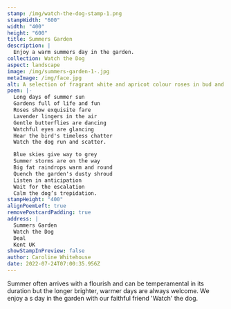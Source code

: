 ```yaml
---
stamp: /img/watch-the-dog-stamp-1.png
stampWidth: "600"
width: "400"
height: "600"
title: Summers Garden
description: |
  Enjoy a warm summers day in the garden.
collection: Watch the Dog
aspect: landscape
image: /img/summers-garden-1-.jpg
metaImage: /img/face.jpg
alt: A selection of fragrant white and apricot colour roses in bud and in bloom.
poem: |-
  Long days of summer sun
  Gardens full of life and fun
  Roses show exquisite fare 
  Lavender lingers in the air
  Gentle butterflies are dancing
  Watchful eyes are glancing
  Hear the bird's timeless chatter
  Watch the dog run and scatter.

  Blue skies give way to grey
  Summer storms are on the way
  Big fat raindrops warm and round
  Quench the garden's dusty shroud
  Listen in anticipation 
  Wait for the escalation
  Calm the dog’s trepidation.
stampHeight: "400"
alignPoemLeft: true
removePostcardPadding: true
address: |
  Summers Garden
  Watch the Dog
  Deal
  Kent UK
showStampInPreview: false
author: Caroline Whitehouse
date: 2022-07-24T07:00:35.956Z
---
```

Summer often arrives with a flourish and can be temperamental in its duration but the longer brighter, warmer days are always welcome. We enjoy a s day in the garden with our faithful friend 'Watch' the dog.